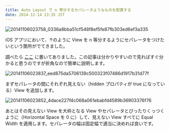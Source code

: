 ```yaml
---
title: Auto Layout で n 等分するセパレータようなものを配置する
date: 2014-12-14 13:35 JST
---
```


![20141106023758_0336a8bba51cf548f8ef5fe87fb303ed6ef3a335](https://cloud.githubusercontent.com/assets/2177378/5426452/8f6d7b4c-8395-11e4-96b2-9d54bae1e4ef.png)

iOS アプリにおいて、↑のように View を n 等分するようにセパレータをつけたいという箇所がでてきました。

調べたら [ここ](http://mathewsanders.com/designing-adaptive-layouts-for-iphone-6-plus/#spacer-view-example) に書いてありました。この記事は分かりやすいので見ればすぐ分かると思うのですが折角なので簡単に説明します。

![20141106023837_eed875da5706139c500323f07486d1917b31d77f](https://cloud.githubusercontent.com/assets/2177378/5426456/93f4334a-8395-11e4-9dec-5bef0694133a.png)

まずセパレータの間にそれぞれ見えない（hidden プロパティが true になっている）View を追加します。

![20141106023852_4dace227f4c068a061ebabfd4589b36903376f76](https://cloud.githubusercontent.com/assets/2177378/5426458/983c8d76-8395-11e4-9da6-a77279041cae.png)

あとはその見えない View を大枠となる View やセパレータとぴったりくっつくように（Horizontal Space を 0 に）して、見えない View すべてに Equal Width を適用します。セパレータの幅は固定幅で適当に決めれば良いです。
